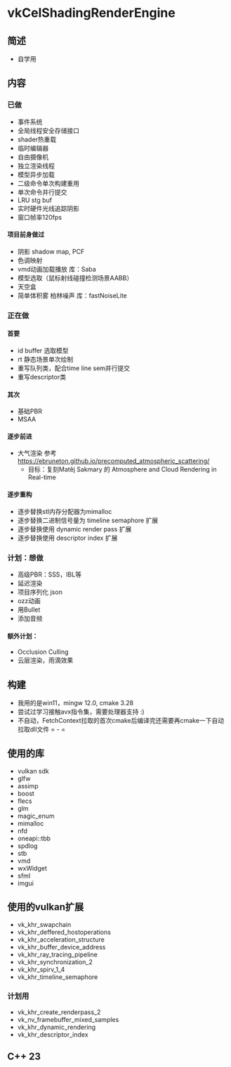 # vkCelShadingRenderEngine

## 简述
- 自学用

## 内容

### 已做
- 事件系统
- 全局线程安全存储接口
- shader热重载
- 临时编辑器
- 自由摄像机
- 独立渲染线程
- 模型异步加载
- 二级命令单次构建重用
- 单次命令并行提交
- LRU stg buf
- 实时硬件光线追踪阴影
- 窗口帧率120fps

#### 项目前身做过
- 阴影 shadow map, PCF
- 色调映射
- vmd动画加载播放 库：Saba
- 模型选取（鼠标射线碰撞检测场景AABB）
- 天空盒
- 简单体积雾 柏林噪声 库：fastNoiseLite

### 正在做
#### 首要
- id buffer 选取模型
- rt 静态场景单次绘制
- 重写队列类，配合time line sem并行提交
- 重写descriptor类

#### 其次
- 基础PBR
- MSAA

#### 逐步前进
- 大气渲染 参考 https://ebruneton.github.io/precomputed_atmospheric_scattering/
  - 目标：复刻Matěj Sakmary 的 Atmosphere and Cloud Rendering in Real-time

#### 逐步重构
- 逐步替换stl内存分配器为mimalloc
- 逐步替换二进制信号量为 timeline semaphore 扩展
- 逐步替换使用 dynamic render pass 扩展
- 逐步替换使用 descriptor index 扩展

### 计划：想做
- 高级PBR：SSS，IBL等
- 延迟渲染
- 项目序列化 json
- ozz动画
- 用Bullet
- 添加音频

#### 额外计划：
- Occlusion Culling
- 云层渲染，雨滴效果

## 构建 
- 我用的是win11，mingw 12.0, cmake 3.28
- 尝试过学习接触avx指令集，需要处理器支持 :)
- 不自动，FetchContext拉取的首次cmake后编译完还需要再cmake一下自动拉取dll文件 = - =

## 使用的库
- vulkan sdk
- glfw
- assimp
- boost
- flecs
- glm
- magic_enum
- mimalloc
- nfd
- oneapi::tbb
- spdlog
- stb
- vmd
- wxWidget
- sfml
- imgui

## 使用的vulkan扩展
- vk_khr_swapchain
- vk_khr_deffered_hostoperations
- vk_khr_acceleration_structure
- vk_khr_buffer_device_address
- vk_khr_ray_tracing_pipeline
- vk_khr_synchronization_2
- vk_khr_spirv_1_4
- vk_khr_timeline_semaphore
### 计划用
- vk_khr_create_renderpass_2
- vk_nv_framebuffer_mixed_samples
- vk_khr_dynamic_rendering
- vk_khr_descriptor_index

## C++ 23


  




